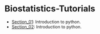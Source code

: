 # Biostatistics-Tutorials

* [Section_01](https://nbviewer.jupyter.org/github/EslamAdel/Biostatistics-Tutorials/blob/main/Section_01.ipynb): Introduction to python. 
* [Section_02](https://nbviewer.jupyter.org/github/EslamAdel/Biostatistics-Tutorials/blob/main/Section_02.ipynb): Introduction to python. 
